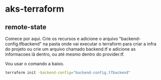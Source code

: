 # aks-terraform

## remote-state

Comece por aqui. Crie os recursos e adicione o arquivo "backend-config.tfbackend" na pasta onde vai executar o terraform para criar a infra do projeto ou crie um arquivo chamado backend.tf e adicione as informacoes lá dentro, ou até mesmo dentro do provider.tf.

Vou usar o comando a baixo.

```bash
terraform init -backend-config="backend-config.tfbackend"
```
